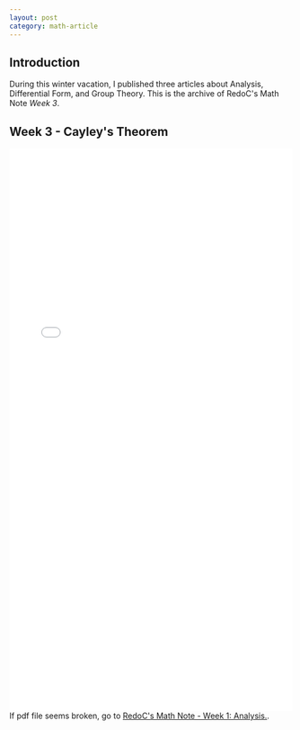 ```yaml
---
layout: post
category: math-article 
---
```


## Introduction
During this winter vacation, I published three articles about Analysis, Differential Form, and Group Theory. This is the archive of RedoC's Math Note *Week 3*.

## Week 3 - Cayley's Theorem
<embed src="assets/res/week3.pdf" width="100%" height="1000px">
If pdf file seems broken, go to <a href="assets/res/week3.pdf">RedoC's Math Note - Week 1: Analysis.</a>.
